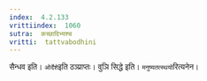 ```yaml
---
index:  4.2.133
vrittiindex:  1060
sutra:  कच्छादिभ्यश्च
vritti:  tattvabodhini 
---
```


सैन्धव इति। `ओर्देशे`इति ठञ्प्राप्तः। वुञि सिद्धे इति। `मनुष्यतत्स्थयो`रित्यनेन। 

